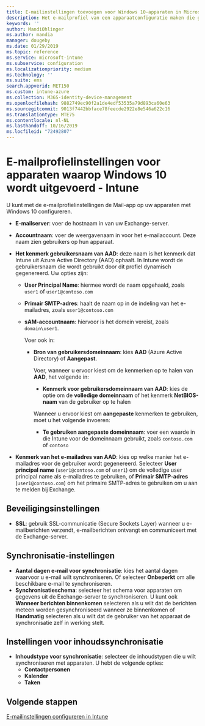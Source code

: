 ```yaml
---
title: E-mailinstellingen toevoegen voor Windows 10-apparaten in Microsoft Intune - Azure | Microsoft Docs
description: Het e-mailprofiel van een apparaatconfiguratie maken die gebruikmaakt van Exchange-servers en kenmerken ophaalt uit Azure Active Directory. U kunt ook SSL inschakelen en e-mail en schema's synchroniseren op Windows 10-apparaten met behulp van Microsoft Intune.
keywords: ''
author: MandiOhlinger
ms.author: mandia
manager: dougeby
ms.date: 01/29/2019
ms.topic: reference
ms.service: microsoft-intune
ms.subservice: configuration
ms.localizationpriority: medium
ms.technology: ''
ms.suite: ems
search.appverid: MET150
ms.custom: intune-azure
ms.collection: M365-identity-device-management
ms.openlocfilehash: 9882749ec90f2a1de4edf53535a79d893ca60e63
ms.sourcegitcommit: 9013f7442bbface78feecde2922e8e546a622c16
ms.translationtype: MTE75
ms.contentlocale: nl-NL
ms.lasthandoff: 10/16/2019
ms.locfileid: "72492807"
---
```

# <a name="email-profile-settings-for-devices-running-windows-10---intune"></a>E-mailprofielinstellingen voor apparaten waarop Windows 10 wordt uitgevoerd - Intune

U kunt met de e-mailprofielinstellingen de Mail-app op uw apparaten met Windows 10 configureren.

- **E-mailserver**: voer de hostnaam in van uw Exchange-server.
- **Accountnaam**: voer de weergavenaam in voor het e-mailaccount. Deze naam zien gebruikers op hun apparaat.
- **Het kenmerk gebruikersnaam van AAD**: deze naam is het kenmerk dat Intune uit Azure Active Directory (AAD) ophaalt. In Intune wordt de gebruikersnaam die wordt gebruikt door dit profiel dynamisch gegenereerd. Uw opties zijn:
  - **User Principal Name**: hiermee wordt de naam opgehaald, zoals `user1` of `user1@contoso.com`
  - **Primair SMTP-adres**: haalt de naam op in de indeling van het e-mailadres, zoals `user1@contoso.com`
  - **sAM-accountnaam**: hiervoor is het domein vereist, zoals `domain\user1`.

    Voer ook in:  
    - **Bron van gebruikersdomeinnaam**: kies **AAD** (Azure Active Directory) of **Aangepast**.

      Voer, wanneer u ervoor kiest om de kenmerken op te halen van **AAD**, het volgende in:
      - **Kenmerk voor gebruikersdomeinnaam van AAD**: kies de optie om de **volledige domeinnaam** of het kenmerk **NetBIOS-naam** van de gebruiker op te halen

      Wanneer u ervoor kiest om **aangepaste** kenmerken te gebruiken, moet u het volgende invoeren:
      - **Te gebruiken aangepaste domeinnaam**: voer een waarde in die Intune voor de domeinnaam gebruikt, zoals `contoso.com` of `contoso`

- **Kenmerk van het e-mailadres van AAD**: kies op welke manier het e-mailadres voor de gebruiker wordt gegenereerd. Selecteer **User principal name** (`user1@contoso.com` of `user1`) om de volledige user principal name als e-mailadres te gebruiken, of **Primair SMTP-adres** (`user1@contoso.com`) om het primaire SMTP-adres te gebruiken om u aan te melden bij Exchange.

## <a name="security-settings"></a>Beveiligingsinstellingen

- **SSL**: gebruik SSL-communicatie (Secure Sockets Layer) wanneer u e-mailberichten verzendt, e-mailberichten ontvangt en communiceert met de Exchange-server.

## <a name="synchronization-settings"></a>Synchronisatie-instellingen

- **Aantal dagen e-mail voor synchronisatie**: kies het aantal dagen waarvoor u e-mail wilt synchroniseren. Of selecteer **Onbeperkt** om alle beschikbare e-mail te synchroniseren.
- **Synchronisatieschema**: selecteer het schema voor apparaten om gegevens uit de Exchange-server te synchroniseren. U kunt ook **Wanneer berichten binnenkomen** selecteren als u wilt dat de berichten meteen worden gesynchroniseerd wanneer ze binnenkomen of **Handmatig** selecteren als u wilt dat de gebruiker van het apparaat de synchronisatie zelf in werking stelt.

## <a name="content-sync-settings"></a>Instellingen voor inhoudssynchronisatie

- **Inhoudstype voor synchronisatie**: selecteer de inhoudstypen die u wilt synchroniseren met apparaten. U hebt de volgende opties:
  - **Contactpersonen**
  - **Kalender**
  - **Taken**

## <a name="next-steps"></a>Volgende stappen
[E-mailinstellingen configureren in Intune](../email-settings-configure.md)
